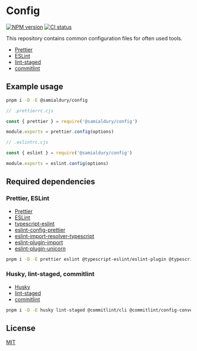 # Config

[![NPM version](https://img.shields.io/npm/v/@samialdury/config)](https://www.npmjs.com/package/@samialdury/config)
[![CI status](https://github.com/samialdury/config/actions/workflows/ci.yaml/badge.svg)](https://github.com/samialdury/config/actions/workflows/ci.yaml)

This repository contains common configuration files for often used tools.

- [Prettier](src/prettier/config.ts)
- [ESLint](src/eslint/config.ts)
- [lint-staged](src/lint-staged/config.ts)
- [commitlint](src/commitlint/config.ts)

## Example usage

```sh
pnpm i -D -E @samialdury/config
```

```js
// .prettierrc.cjs

const { prettier } = require('@samialdury/config')

module.exports = prettier.config(options)
```

```js
// .eslintrc.cjs

const { eslint } = require('@samialdury/config')

module.exports = eslint.config(options)
```

## Required dependencies

### Prettier, ESLint

- [Prettier](https://prettier.io/)
- [ESLint](https://eslint.org/)
- [typescript-eslint](https://typescript-eslint.io/)
- [eslint-config-prettier](https://github.com/prettier/eslint-config-prettier)
- [eslint-import-resolver-typescript](https://github.com/import-js/eslint-import-resolver-typescript)
- [eslint-plugin-import](https://github.com/import-js/eslint-plugin-import)
- [eslint-plugin-unicorn](https://github.com/sindresorhus/eslint-plugin-unicorn)

```sh
pnpm i -D -E prettier eslint @typescript-eslint/eslint-plugin @typescript-eslint/parser eslint-config-prettier eslint-import-resolver-typescript eslint-plugin-import eslint-plugin-unicorn
```

### Husky, lint-staged, commitlint

- [Husky](https://typicode.github.io/husky/)
- [lint-staged](https://github.com/okonet/lint-staged)
- [commitlint](https://commitlint.js.org/)

```sh
pnpm i -D -E husky lint-staged @commitlint/cli @commitlint/config-conventional
```

## License

[MIT](LICENSE)
